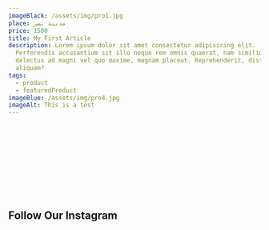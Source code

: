 ```yaml
---
imageBlack: /assets/img/pro1.jpg
place: مدينة نصر
price: 1500
title: My First Article
description: Lorem ipsum dolor sit amet consectetur adipisicing elit.
  Perferendis accusantium sit illo neque rem omnis quaerat, nam similique vitae
  delectus ad magni vel quo maxime, magnam placeat. Reprehenderit, distinctio
  aliquam?
tags:
  - product
  - featuredProduct
imageBlue: /assets/img/pro4.jpg
imageAlt: This is a test
---
```

<section class="instagram-area">

    <div class="container-fluid">

        <div class="row">

            <div class="col-lg-12">

                <div class="section-title text-center">

                    <h2>Follow Our Instagram</h2>

                </div>

            </div>

        </div>

        <div class="row">

            <div class="col-lg-12 px-0">

                <div class="instagram-slider owl-carousel">

                    <div class="single-slide slide-1" style="background-image: url(/assets/img/pro1.jpg);">

                    </div>

                    <div class="single-slide slide-1" style="background-image: url(/assets/img/pro1.jpg);">

                    </div>

                </div>

            </div>

        </div>

    </div>

</section>